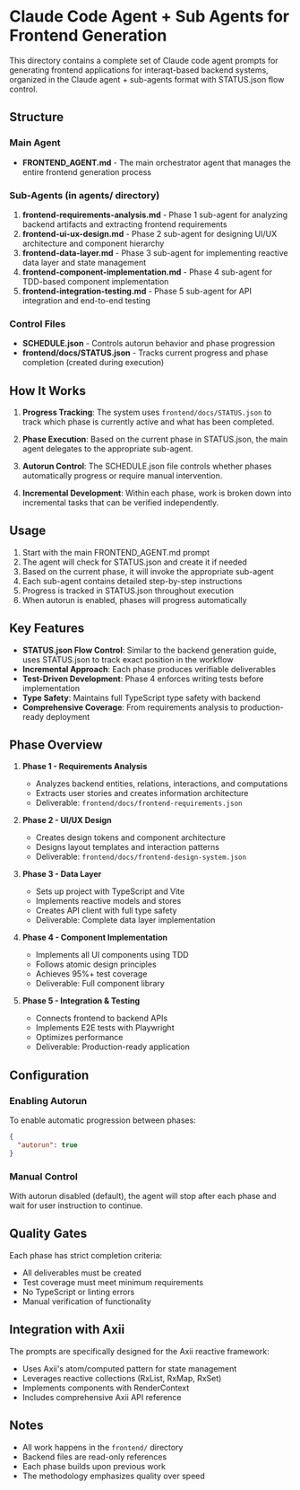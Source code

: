 # Claude Code Agent + Sub Agents for Frontend Generation

This directory contains a complete set of Claude code agent prompts for generating frontend applications for interaqt-based backend systems, organized in the Claude agent + sub-agents format with STATUS.json flow control.

## Structure

### Main Agent
- **FRONTEND_AGENT.md** - The main orchestrator agent that manages the entire frontend generation process

### Sub-Agents (in agents/ directory)
1. **frontend-requirements-analysis.md** - Phase 1 sub-agent for analyzing backend artifacts and extracting frontend requirements
2. **frontend-ui-ux-design.md** - Phase 2 sub-agent for designing UI/UX architecture and component hierarchy
3. **frontend-data-layer.md** - Phase 3 sub-agent for implementing reactive data layer and state management
4. **frontend-component-implementation.md** - Phase 4 sub-agent for TDD-based component implementation
5. **frontend-integration-testing.md** - Phase 5 sub-agent for API integration and end-to-end testing

### Control Files
- **SCHEDULE.json** - Controls autorun behavior and phase progression
- **frontend/docs/STATUS.json** - Tracks current progress and phase completion (created during execution)

## How It Works

1. **Progress Tracking**: The system uses `frontend/docs/STATUS.json` to track which phase is currently active and what has been completed.

2. **Phase Execution**: Based on the current phase in STATUS.json, the main agent delegates to the appropriate sub-agent.

3. **Autorun Control**: The SCHEDULE.json file controls whether phases automatically progress or require manual intervention.

4. **Incremental Development**: Within each phase, work is broken down into incremental tasks that can be verified independently.

## Usage

1. Start with the main FRONTEND_AGENT.md prompt
2. The agent will check for STATUS.json and create it if needed
3. Based on the current phase, it will invoke the appropriate sub-agent
4. Each sub-agent contains detailed step-by-step instructions
5. Progress is tracked in STATUS.json throughout execution
6. When autorun is enabled, phases will progress automatically

## Key Features

- **STATUS.json Flow Control**: Similar to the backend generation guide, uses STATUS.json to track exact position in the workflow
- **Incremental Approach**: Each phase produces verifiable deliverables
- **Test-Driven Development**: Phase 4 enforces writing tests before implementation
- **Type Safety**: Maintains full TypeScript type safety with backend
- **Comprehensive Coverage**: From requirements analysis to production-ready deployment

## Phase Overview

1. **Phase 1 - Requirements Analysis**
   - Analyzes backend entities, relations, interactions, and computations
   - Extracts user stories and creates information architecture
   - Deliverable: `frontend/docs/frontend-requirements.json`

2. **Phase 2 - UI/UX Design**
   - Creates design tokens and component architecture
   - Designs layout templates and interaction patterns
   - Deliverable: `frontend/docs/frontend-design-system.json`

3. **Phase 3 - Data Layer**
   - Sets up project with TypeScript and Vite
   - Implements reactive models and stores
   - Creates API client with full type safety
   - Deliverable: Complete data layer implementation

4. **Phase 4 - Component Implementation**
   - Implements all UI components using TDD
   - Follows atomic design principles
   - Achieves 95%+ test coverage
   - Deliverable: Full component library

5. **Phase 5 - Integration & Testing**
   - Connects frontend to backend APIs
   - Implements E2E tests with Playwright
   - Optimizes performance
   - Deliverable: Production-ready application

## Configuration

### Enabling Autorun
To enable automatic progression between phases:
```json
{
  "autorun": true
}
```

### Manual Control
With autorun disabled (default), the agent will stop after each phase and wait for user instruction to continue.

## Quality Gates

Each phase has strict completion criteria:
- All deliverables must be created
- Test coverage must meet minimum requirements
- No TypeScript or linting errors
- Manual verification of functionality

## Integration with Axii

The prompts are specifically designed for the Axii reactive framework:
- Uses Axii's atom/computed pattern for state management
- Leverages reactive collections (RxList, RxMap, RxSet)
- Implements components with RenderContext
- Includes comprehensive Axii API reference

## Notes

- All work happens in the `frontend/` directory
- Backend files are read-only references
- Each phase builds upon previous work
- The methodology emphasizes quality over speed
